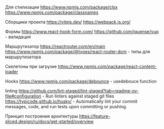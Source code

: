 Для стилизации
    https://www.npmjs.com/package/clsx
    https://www.npmjs.com/package/classnames

Сборщики проекта
    https://vitejs.dev/
    https://webpack.js.org/

Формы
    https://www.react-hook-form.com/
    https://github.com/jquense/yup - валидация

Маршрутизатор
    https://reactrouter.com/en/main
    https://www.npmjs.com/package/@types/react-router-dom - типы для маршрутизатора

Скелетоны при загрузке
    https://www.npmjs.com/package/react-content-loader

Hooks
    https://www.npmjs.com/package/debounce - usedebouce function

linting
    https://github.com/lint-staged/lint-staged?tab=readme-ov-file#configuration - Run linters against staged git files
    https://typicode.github.io/husky/ - Automatically lint your commit messages, code, and run tests upon committing or pushing.

Принцип построения архитектуры
    https://feature-sliced.design/ru/docs/get-started/overview
